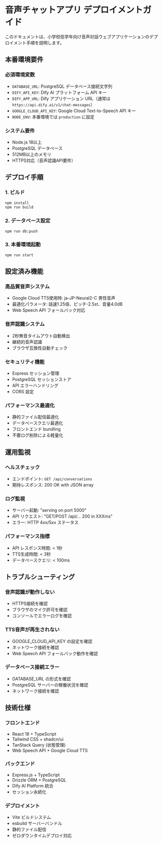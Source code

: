 # 音声チャットアプリ デプロイメントガイド

このドキュメントは、小学校低学年向け音声対話ウェブアプリケーションのデプロイメント手順を説明します。

## 本番環境要件

### 必須環境変数
- `DATABASE_URL`: PostgreSQL データベース接続文字列
- `DIFY_API_KEY`: Dify AI プラットフォーム API キー
- `DIFY_APP_URL`: Dify アプリケーション URL（通常は `https://api.dify.ai/v1/chat-messages`）
- `GOOGLE_CLOUD_API_KEY`: Google Cloud Text-to-Speech API キー
- `NODE_ENV`: 本番環境では `production` に設定

### システム要件
- Node.js 18以上
- PostgreSQL データベース
- 512MB以上のメモリ
- HTTPS対応（音声認識API要件）

## デプロイ手順

### 1. ビルド
```bash
npm install
npm run build
```

### 2. データベース設定
```bash
npm run db:push
```

### 3. 本番環境起動
```bash
npm run start
```

## 設定済み機能

### 高品質音声システム
- Google Cloud TTS使用時: ja-JP-Neural2-C 男性音声
- 最適化パラメータ: 話速1.25倍、ピッチ-2.5st、音量4.0dB
- Web Speech API フォールバック対応

### 音声認識システム
- 2秒無音タイムアウト自動検出
- 継続的音声認識
- ブラウザ互換性自動チェック

### セキュリティ機能
- Express セッション管理
- PostgreSQL セッションストア
- API エラーハンドリング
- CORS 設定

### パフォーマンス最適化
- 静的ファイル配信最適化
- データベースクエリ最適化
- フロントエンド bundling
- 不要ログ削除による軽量化

## 運用監視

### ヘルスチェック
- エンドポイント: `GET /api/conversations`
- 期待レスポンス: 200 OK with JSON array

### ログ監視
- サーバー起動: "serving on port 5000"
- API リクエスト: "GET/POST /api/... 200 in XXXms"
- エラー: HTTP 4xx/5xx ステータス

### パフォーマンス指標
- API レスポンス時間: < 1秒
- TTS生成時間: < 3秒
- データベースクエリ: < 100ms

## トラブルシューティング

### 音声認識が動作しない
- HTTPS接続を確認
- ブラウザのマイク許可を確認
- コンソールでエラーログを確認

### TTS音声が再生されない
- GOOGLE_CLOUD_API_KEY の設定を確認
- ネットワーク接続を確認
- Web Speech API フォールバック動作を確認

### データベース接続エラー
- DATABASE_URL の形式を確認
- PostgreSQL サーバーの稼働状況を確認
- ネットワーク接続を確認

## 技術仕様

### フロントエンド
- React 18 + TypeScript
- Tailwind CSS + shadcn/ui
- TanStack Query (状態管理)
- Web Speech API + Google Cloud TTS

### バックエンド
- Express.js + TypeScript
- Drizzle ORM + PostgreSQL
- Dify AI Platform 統合
- セッション永続化

### デプロイメント
- Vite ビルドシステム
- esbuild サーバーバンドル
- 静的ファイル配信
- ゼロダウンタイムデプロイ対応